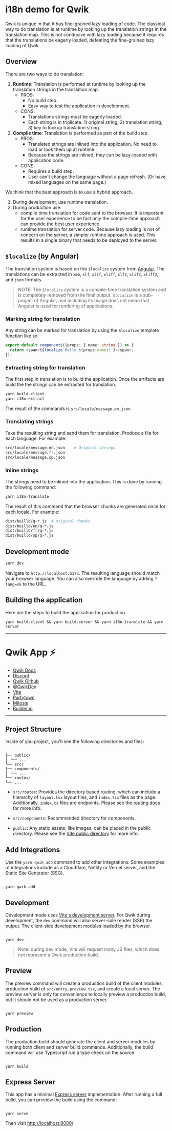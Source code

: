 # i18n demo for Qwik

Qwik is unique in that it has fine-grained lazy loading of code. The classical way to do translation is at runtime by looking up the translation strings in the translation map. This is not conducive with lazy loading because it requires that the translations be eagerly loaded, defeating the fine-grained lazy loading of Qwik.

## Overview

There are two ways to do translation:

1. **Runtime**: Translation is performed at runtime by looking up the translation strings in the translation map.
   - PROS:
     - No build step.
     - Easy way to test the application in development.
   - CONS:
     - Translations strings must be eagerly loaded.
     - Each string is in triplicate. 1) original string, 2) translation string, 3) key to lookup translation string.
2. **Compile time**: Translation is performed as part of the build step.
   - PROS:
     - Translated strings are inlined into the application. No need to load or look them up at runtime.
     - Because the strings are inlined, they can be lazy-loaded with application code.
   - CONS:
     - Requires a build step.
     - User can't change the language without a page refresh. (Or have mixed languages on the same page.)

We think that the best approach is to use a hybrid approach.

1. During development, use runtime translation.
2. During production use:
   - compile time translation for code sent to the browser. It is important for the user experience to be fast only the compile-time approach can provide the best user experience.
   - runtime translation for server code. Because lazy loading is not of concern on the server, a simpler runtime approach is used. This results in a single binary that needs to be deployed to the server.

## `$localize` (by Angular)

The translation system is based on the `$localize` system from [Angular](https://angular.io/api/localize/init/$localize). The translations can be extracted in `xmb`, `xlf`, `xlif`, `xliff`, `xlf2`, `xlif2`, `xliff2`, and `json` formats.

> NOTE: The `$localize` system is a compile-time translation system and is completely removed from the final output. `$localize` is a sub-project of Angular, and including its usage does not mean that Angular is used for rendering of applications.

### Marking string for translation

Any string can be marked for translation by using the `$localize` template function like so:

```typescript
export default component$((props: { name: string }) => {
  return <span>{$localize`Hello ${props.name}!`}</span>;
});
```

### Extracting string for translation

The first step in translation is to build the application. Once the artifacts are build the the strings can be extracted for translation.

```bash
yarn build.client
yarn i18n-extract
```

The result of the commands is `src/locale/message.en.json`.

### Translating strings

Take the resulting string and send them for translation. Produce a file for each language. For example:

```bash
src/locale/message.en.json    # Original strings
src/locale/message.fr.json
src/locale/message.sp.json
```

### Inline strings

The strings need to be inlined into the application. This is done by running the following command:

```bash
yarn i18n-translate
```

The result of this command that the browser chunks are generated once for each locale. For example:

```bash
dist/builld/q-*.js  # Original chunks
dist/builld/en/q-*.js
dist/builld/fr/q-*.js
dist/builld/sp/q-*.js
```

## Development mode

```bash
yarn dev
```

Navigate to `http://localhost:5173`. The resulting language should match your browser language. You can also override the language by adding `?lang=sk` to the URL.

## Building the application

Here are the steps to build the application for production.

```
yarn build.client && yarn build.server && yarn i18n-translate && yarn server
```

---

# Qwik App ⚡️

- [Qwik Docs](https://qwik.builder.io/)
- [Discord](https://qwik.builder.io/chat)
- [Qwik Github](https://github.com/BuilderIO/qwik)
- [@QwikDev](https://twitter.com/QwikDev)
- [Vite](https://vitejs.dev/)
- [Partytown](https://partytown.builder.io/)
- [Mitosis](https://github.com/BuilderIO/mitosis)
- [Builder.io](https://www.builder.io/)

---

## Project Structure

Inside of you project, you'll see the following directories and files:

```

├── public/
│ └── ...
└── src/
├── components/
│ └── ...
└── routes/
└── ...

```

- `src/routes`: Provides the directory based routing, which can include a hierarchy of `layout.tsx` layout files, and `index.tsx` files as the page. Additionally, `index.ts` files are endpoints. Please see the [routing docs](https://qwik.builder.io/qwikcity/routing/overview/) for more info.

- `src/components`: Recommended directory for components.

- `public`: Any static assets, like images, can be placed in the public directory. Please see the [Vite public directory](https://vitejs.dev/guide/assets.html#the-public-directory) for more info.

## Add Integrations

Use the `yarn qwik add` command to add other integrations. Some examples of integrations include as a Cloudflare, Netlify or Vercel server, and the Static Site Generator (SSG).

```

yarn qwik add

```

## Development

Development mode uses [Vite's development server](https://vitejs.dev/). For Qwik during development, the `dev` command will also server-side render (SSR) the output. The client-side development modules loaded by the browser.

```

yarn dev

```

> Note: during dev mode, Vite will request many JS files, which does not represent a Qwik production build.

## Preview

The preview command will create a production build of the client modules, production build of `src/entry.preview.tsx`, and create a local server. The preview server is only for convenience to locally preview a production build, but it should not be used as a production server.

```

yarn preview

```

## Production

The production build should generate the client and server modules by running both client and server build commands. Additionally, the build command will use Typescript run a type check on the source.

```

yarn build

```

## Express Server

This app has a minimal [Express server](https://expressjs.com/) implementation. After running a full build, you can preview the build using the command:

```

yarn serve

```

Then visit [http://localhost:8080/](http://localhost:8080/)

```

```

```

```

